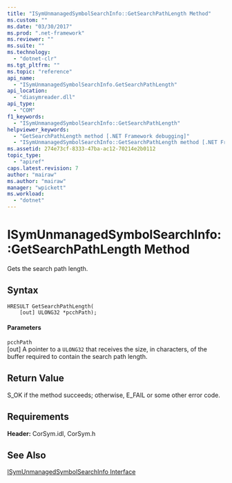 ```yaml
---
title: "ISymUnmanagedSymbolSearchInfo::GetSearchPathLength Method"
ms.custom: ""
ms.date: "03/30/2017"
ms.prod: ".net-framework"
ms.reviewer: ""
ms.suite: ""
ms.technology: 
  - "dotnet-clr"
ms.tgt_pltfrm: ""
ms.topic: "reference"
api_name: 
  - "ISymUnmanagedSymbolSearchInfo.GetSearchPathLength"
api_location: 
  - "diasymreader.dll"
api_type: 
  - "COM"
f1_keywords: 
  - "ISymUnmanagedSymbolSearchInfo::GetSearchPathLength"
helpviewer_keywords: 
  - "GetSearchPathLength method [.NET Framework debugging]"
  - "ISymUnmanagedSymbolSearchInfo::GetSearchPathLength method [.NET Framework debugging]"
ms.assetid: 274e73cf-8333-47ba-ac12-70214e2b0112
topic_type: 
  - "apiref"
caps.latest.revision: 7
author: "mairaw"
ms.author: "mairaw"
manager: "wpickett"
ms.workload: 
  - "dotnet"
---
```

# ISymUnmanagedSymbolSearchInfo::GetSearchPathLength Method
Gets the search path length.  
  
## Syntax  
  
```  
HRESULT GetSearchPathLength(  
    [out] ULONG32 *pcchPath);  
```  
  
#### Parameters  
 `pcchPath`  
 [out] A pointer to a `ULONG32` that receives the size, in characters, of the buffer required to contain the search path length.  
  
## Return Value  
 S_OK if the method succeeds; otherwise, E_FAIL or some other error code.  
  
## Requirements  
 **Header:** CorSym.idl, CorSym.h  
  
## See Also  
 [ISymUnmanagedSymbolSearchInfo Interface](../../../../docs/framework/unmanaged-api/diagnostics/isymunmanagedsymbolsearchinfo-interface.md)
